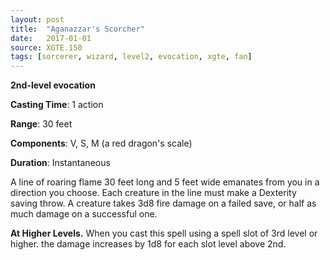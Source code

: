 ```yaml
---
layout: post
title:  "Aganazzar's Scorcher"
date:   2017-01-01
source: XGTE.150
tags: [sorcerer, wizard, level2, evocation, xgte, fan]
---
```


**2nd-level evocation**

**Casting Time**: 1 action

**Range**: 30 feet

**Components**: V, S, M (a red dragon's scale)

**Duration**: Instantaneous

A line of roaring flame 30 feet long and 5 feet wide emanates from you in a direction you choose. Each creature in the line must make a Dexterity saving throw. A creature takes 3d8 fire damage on a failed save, or half as much damage on a successful one.

**At Higher Levels.** When you cast this spell using a spell slot of 3rd level or higher. the damage increases by 1d8 for each slot level above 2nd.
